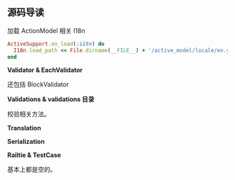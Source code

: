 ## 源码导读

加载 ActionModel 相关 I18n

```ruby
ActiveSupport.on_load(:i18n) do
  I18n.load_path << File.dirname(__FILE__) + '/active_model/locale/en.yml'
end
```
**Validator & EachValidator**

还包括 BlockValidator

**Validations & validations 目录**

校验相关方法。

**Translation**

**Serialization**



**Railtie & TestCase**

基本上都是空的。
